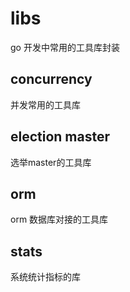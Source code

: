 # libs
go 开发中常用的工具库封装


## concurrency 
并发常用的工具库

## election master
选举master的工具库

## orm
orm 数据库对接的工具库

## stats
系统统计指标的库